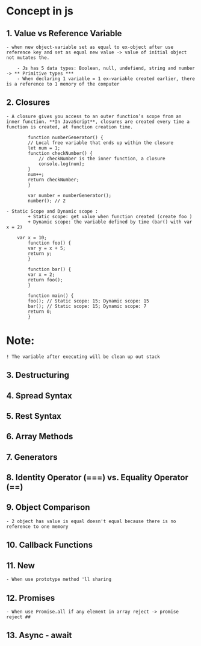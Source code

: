 # Concept in js

## 1. Value vs Reference Variable

    - when new object-variable set as equal to ex-object after use reference key and set as equal new value -> value of initial object not mutates the.
		
		- Js has 5 data types: Boolean, null, undefiend, string and number -> ** Primitive types ***
		- When declaring 1 variable = 1 ex-variable created earlier, there is a reference to 1 memory of the computer

## 2. Closures

    - A closure gives you access to an outer function’s scope from an inner function. **In JavaScript**, closures are created every time a function is created, at function creation time.

```
		function numberGenerator() {
		// Local free variable that ends up within the closure
		let num = 1;
		function checkNumber() {
			// checkNumber is the inner function, a closure
			console.log(num);
		}
		num++;
		return checkNumber;
		}

		var number = numberGenerator();
		number(); // 2
```

    - Static Scope and Dynamic scope :
    		+ Static scope: get value when function created (create foo )
    		+ Dynamic scope: the variable defined by time (bar() with var x = 2)

```
    var x = 10;
		function foo() {
		var y = x + 5;
		return y;
		}

		function bar() {
		var x = 2;
		return foo();
		}

		function main() {
		foo(); // Static scope: 15; Dynamic scope: 15
		bar(); // Static scope: 15; Dynamic scope: 7
		return 0;
		}

```

# Note:

    ! The variable after executing will be clean up out stack

## 3. Destructuring

## 4. Spread Syntax

## 5. Rest Syntax

## 6. Array Methods

## 7. Generators

## 8. Identity Operator (===) vs. Equality Operator (==)

## 9. Object Comparison
	- 2 object has value is equal doesn't equal because there is no reference to one memory

## 10. Callback Functions


## 11. New
	- When use prototype method 'll sharing

## 12. Promises
	- When use Promise.all if any element in array reject -> promise reject ##

## 13. Async - await
